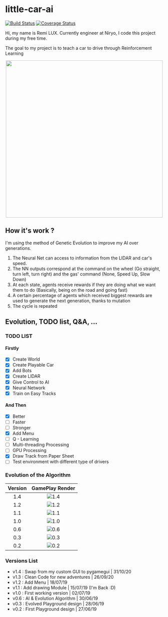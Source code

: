 # little-car-ai
[![Build Status](https://travis-ci.com/remi2257/little-car-ai.svg?branch=master)](https://travis-ci.com/remi2257/little-car-ai)
[![Coverage Status](https://coveralls.io/repos/github/remi2257/little-car-ai/badge.svg?branch=master)](https://coveralls.io/github/remi2257/little-car-ai?branch=master)

Hi, my name is Remi LUX. Currently engineer at Niryo, I code this project during my free time.

The goal to my project is to teach a car to drive through Reinforcement Learning

<p align="center">
<img src="https://github.com/remi2257/little-car-ai/blob/master/src/uix/images/illustr/strong_evolv.png"  width="500"/>
</p>


## How it's work ?

I'm using the method of Genetic Evolution to improve my AI over generations.
1. The Neural Net can access to information from the LIDAR and car's speed.
2. The NN outputs correspond at the command on the wheel (Go straight, turn left,
turn right) and the gas' command (None, Speed Up, Slow Down)
3. At each state, agents receive rewards if they are doing what we want them to do 
(Basically, being on the road and going fast)
4. A certain percentage of agents which received biggest rewards are used
to generate the next generation, thanks to mutation
5. The cycle is repeated

## Evolution, TODO list, Q&A, ...
### TODO LIST
#### Firstly

- [x] Create World
- [x] Create Playable Car
- [x] Add Bots
- [x] Create LIDAR
- [x] Give Control to AI
- [x] Neural Network
- [X] Train on Easy Tracks

#### And Then

- [X] Better
- [ ] Faster
- [ ] Stronger
- [X] Add Menu
- [ ] Q - Learning
- [ ] Multi-threading Processing
- [ ] GPU Processing
- [X] Draw Track from Paper Sheet
- [ ] Test environment with different type of drivers

### Evolution of the Algorithm

| Version | GamePlay Render |
:-------------------------:|:-------------------------:
1.4 | ![1.4](src/uix/images/illustr/pygame_gui.png)
1.2 | ![1.2](src/uix/images/illustr/menu1.png)
1.1 | ![1.1](src/uix/images/illustr/draw_module.png)
1.0 | ![1.0](src/uix/images/illustr/good_mutation_v1_0.png)
0.6 | ![0.6](src/uix/images/illustr/First_Mutation.png)
0.3 | ![0.3](src/uix/images/illustr/First_True_Design.png)
0.2 | ![0.2](src/uix/images/illustr/First_LIDAR.png)

### Versions List

- v1.4 : Swap from my custom GUI to pygamegui | 31/10/20
- v1.3 : Clean Code for new adventures | 26/09/20
- v1.2 : Add Menu | 18/07/19
- v1.1 : Add drawing Module | 15/07/19 (I'm Back :D)
- v1.0 : First working version | 02/07/19
- v0.6 : AI & Evolution Algorithm | 30/06/19
- v0.3 : Evolved Playground design | 28/06/19
- v0.2 : First Playground design | 27/06/19


